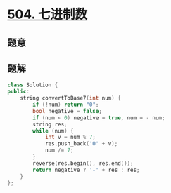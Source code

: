 #  [504. 七进制数](https://leetcode-cn.com/problems/base-7/)

## 题意



## 题解



```c++
class Solution {
public:
    string convertToBase7(int num) {
        if (!num) return "0";
        bool negative = false;
        if (num < 0) negative = true, num = - num;
        string res;
        while (num) {
            int v = num % 7;
            res.push_back('0' + v);
            num /= 7;
        }
        reverse(res.begin(), res.end());
        return negative ? '-' + res : res;
    }
};
```



```python3

```

